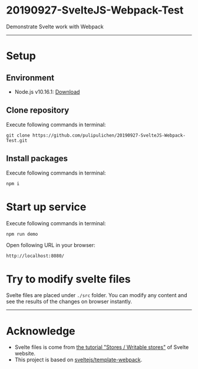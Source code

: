 
# 20190927-SvelteJS-Webpack-Test
Demonstrate Svelte work with Webpack

----

# Setup

## Environment

* Node.js v10.16.1: [Download](https://nodejs.org/en/download/)

## Clone repository
Execute following commands in terminal:
````
git clone https://github.com/pulipulichen/20190927-SvelteJS-Webpack-Test.git
````

## Install packages

Execute following commands in terminal:
````
npm i
````

# Start up service
Execute following commands in terminal:
````
npm run demo
````

Open following URL in your browser:
````
http://localhost:8080/
````

# Try to modify svelte files

Svelte files are placed under `./src` folder. You can modify any content and see the results of the changes on browser instantly.

----

# Acknowledge

* Svelte files is come from [the tutorial "Stores / Writable stores"](https://svelte.dev/tutorial/writable-stores) of Svelte website.
* This project is based on [sveltejs/template-webpack](https://github.com/sveltejs/template-webpack).